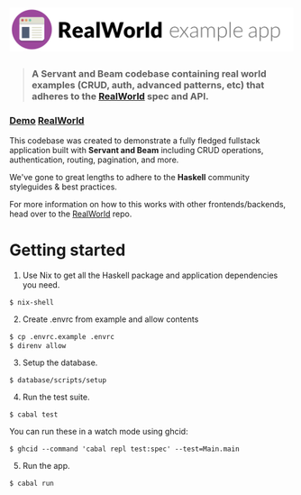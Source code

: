 # ![RealWorld Example App](logo.png)

> ### A Servant and Beam codebase containing real world examples (CRUD, auth, advanced patterns, etc) that adheres to the [RealWorld](https://github.com/gothinkster/realworld) spec and API.

### [Demo](https://github.com/gothinkster/realworld) [RealWorld](https://github.com/gothinkster/realworld)

This codebase was created to demonstrate a fully fledged fullstack application built with **Servant and Beam** including CRUD operations, authentication, routing, pagination, and more.

We've gone to great lengths to adhere to the **Haskell** community styleguides & best practices.

For more information on how to this works with other frontends/backends, head over to the [RealWorld](https://github.com/gothinkster/realworld) repo.

# Getting started

1. Use Nix to get all the Haskell package and application dependencies you need.

  ```
  $ nix-shell
  ```

2. Create .envrc from example and allow contents

  ```
  $ cp .envrc.example .envrc
  $ direnv allow
  ```

3. Setup the database.

  ```
  $ database/scripts/setup
  ```

4. Run the test suite.

  ```
  $ cabal test
  ```

  You can run these in a watch mode using ghcid:

  ```
  $ ghcid --command 'cabal repl test:spec' --test=Main.main
  ```

5. Run the app.

  ```
  $ cabal run
  ```
